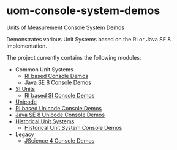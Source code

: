 uom-console-system-demos
=========

Units of Measurement Console System Demos

Demonstrates various Unit Systems based on the RI or Java SE 8 Implementation.

The project currently contains the following modules:

- Common Unit Systems
  - [RI based Console Demos](common)
  - [Java SE 8 Console Demos](common-java8)
- [SI Units](https://en.wikipedia.org/wiki/International_System_of_Units)
  - [RI based SI Console Demos](si)
- [Unicode](https://de.wikipedia.org/wiki/Unicode)
 - [RI based Unicode Console Demos](unicode)
 - [Java SE 8 Unicode Console Demos](unicode-java8)
- [Historical Unit Systems](https://en.wikipedia.org/wiki/History_of_measurement)
  - [Historical Unit System Console Demos](historical)
- Legacy
  - [JScience 4 Console Demos](jscience)
